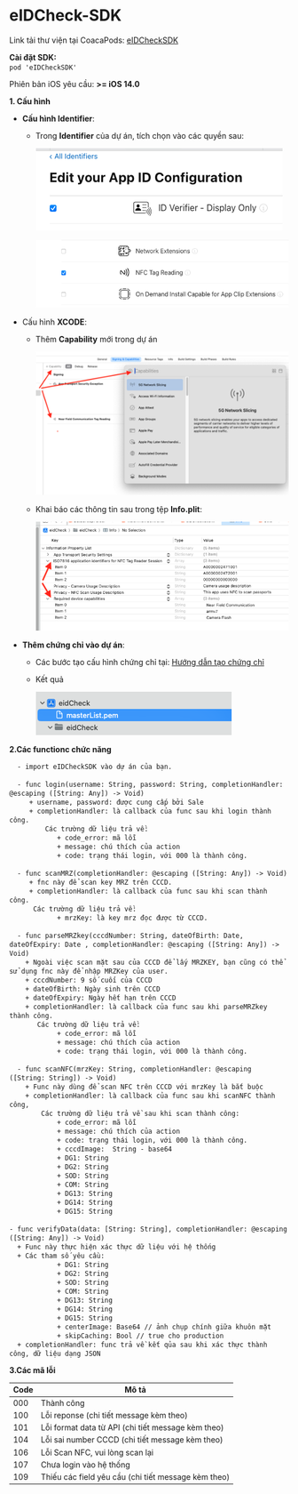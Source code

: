 # eIDCheck-SDK

Link tải thư viện tại CoacaPods: [eIDCheckSDK](https://cocoapods.org/pods/eIDCheckSDK)

**Cài đặt SDK:**   
  `pod 'eIDCheckSDK'`

Phiên bản iOS yêu cầu: **>= iOS 14.0**


**1. Cấu hình**
   * **Cấu hình Identifier**:
     - Trong **Identifier** của dự án, tích chọn vào các quyền sau:
       
          ![Alt text](/image/identifier_2.png)
       
       ![Alt text](/image/identifier_1.png)

   * Cấu hình **XCODE**:
     - Thêm **Capability** mới trong dự án
       
        ![Alt text](/image/config_1.png)

     - Khai báo các thông tin sau trong tệp **Info.plit**:

       ![Alt text](/image/config_2.png)
       
   * **Thêm chứng chỉ vào dự án**:
     - Các bước tạo cấu hình chứng chỉ tại: [Hướng dẫn tạo chứng chỉ](/scripts/README.md)
     - Kết quả
       
          ![Alt text](/image/config_3.png)

  **2.Các functionc chức năng**

      - import eIDCheckSDK vào dự án của bạn.
      
      - func login(username: String, password: String, completionHandler: @escaping ([String: Any]) -> Void)
         + username, password: được cung cấp bởi Sale
         + completionHandler: là callback của func sau khi login thành công.
             Các trường dữ liệu trả về:
                + code_error: mã lỗi
                + message: chú thích của action
                + code: trạng thái login, với 000 là thành công.
                
      - func scanMRZ(completionHandler: @escaping ([String: Any]) -> Void)
         + fnc này để scan key MRZ trên CCCD.
         + completionHandler: là callback của func sau khi scan thành công.
          Các trường dữ liệu trả về:
                + mrzKey: là key mrz đọc được từ CCCD.

      - func parseMRZkey(cccdNumber: String, dateOfBirth: Date, dateOfExpiry: Date , completionHandler: @escaping ([String: Any]) -> Void)
        + Ngoài việc scan mặt sau của CCCD để lấy MRZKEY, bạn cũng có thể sử dụng fnc này để nhập MRZKey của user.
        + cccdNumber: 9 số cuối của CCCD 
        + dateOfBirth: Ngày sinh trên CCCD
        + dateOfExpiry: Ngày hết hạn trên CCCD
        + completionHandler: là callback của func sau khi parseMRZkey thành công.
           Các trường dữ liệu trả về:
                + code_error: mã lỗi
                + message: chú thích của action
                + code: trạng thái login, với 000 là thành công.

      - func scanNFC(mrzKey: String, completionHandler: @escaping ([String: String]) -> Void) 
        + Func này dùng để scan NFC trên CCCD với mrzKey là bắt buộc
        + completionHandler: là callback của func sau khi scanNFC thành công, 
            Các trường dữ liệu trả về sau khi scan thành công:
                + code_error: mã lỗi
                + message: chú thích của action
                + code: trạng thái login, với 000 là thành công.
                + cccdImage:  String - base64
                + DG1: String
                + DG2: String
                + SOD: String
                + COM: String
                + DG13: String
                + DG14: String
                + DG15: String

    - func verifyData(data: [String: String], completionHandler: @escaping ([String: Any]) -> Void)
      + Func này thực hiện xác thực dữ liệu với hệ thống
      + Các tham số yêu cầu:
                + DG1: String
                + DG2: String
                + SOD: String
                + COM: String
                + DG13: String
                + DG14: String
                + DG15: String
                + centerImage: Base64 // ảnh chụp chính giữa khuôn mặt
                + skipCaching: Bool // true cho production
      + completionHandler: func trả về kết qủa sau khi xác thực thành công, dữ liệu dạng JSON
      

      
  **3.Các mã lỗi**
  
  | Code | Mô tả |
|---|---|
| 000 | Thành công |
| 100 | Lỗi reponse (chi tiết message kèm theo) |
| 101 | Lỗi format data từ API (chi tiết message kèm theo) |
| 104 | Lỗi sai number CCCD (chi tiết message kèm theo) |
| 106 | Lỗi Scan NFC, vui lòng scan lại |
| 107 | Chưa login vào hệ thống |
| 109 | Thiếu các field yêu cầu (chi tiết message kèm theo)  |


   
    
       
       
